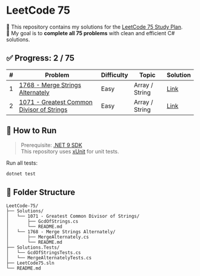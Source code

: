 # LeetCode 75

📘 This repository contains my solutions for the [LeetCode 75 Study Plan](https://leetcode.com/studyplan/leetcode-75/).  
🎯 My goal is to **complete all 75 problems** with clean and efficient C# solutions.

## ✅ Progress: 2 / 75

| # | Problem | Difficulty | Topic | Solution |
|---|---------|------------|-------|----------|
| 1 | [1768 - Merge Strings Alternately](https://leetcode.com/problems/merge-strings-alternately/) | Easy | Array / String | [Link](./Solutions/1768%20-%20Merge%20Strings%20Alternately/README.md) |
| 2 | [1071 - Greatest Common Divisor of Strings](https://leetcode.com/problems/greatest-common-divisor-of-strings/) | Easy | Array / String | [Link](./Solutions/1071%20-%20Greatest%20Common%20Divisor%20of%20Strings/README.md) |

## 🚀 How to Run

> Prerequisite: [.NET 9 SDK](https://dotnet.microsoft.com/en-us/download/dotnet/9.0)  
> This repository uses [xUnit](https://xunit.net/) for unit tests.

Run all tests:

```bash
dotnet test
```

## 📂 Folder Structure

```
LeetCode-75/
├── Solutions/
│   └── 1071 - Greatest Common Divisor of Strings/
│       ├── GcdOfStrings.cs
│       └── README.md
│   └── 1768 - Merge Strings Alternately/
│       ├── MergeAlternately.cs
│       └── README.md
├── Solutions.Tests/
│   └── GcdOfStringsTests.cs
│   └── MergeAlternatelyTests.cs
├── LeetCode75.sln
└── README.md
```
